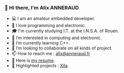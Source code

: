 ### 👋 Hi there, I'm Alix ANNERAUD

- 💻 I am an amateur embedded developer.
- 💙 I love programming and electronic.
- 🎓 I'm currently studying I.T. at the I.N.S.A. of Rouen.
- 👀 I’m interested in computing and electronic.
- 🌱 I’m currently learning C++.
- 💬 I’m looking to collaborate on all kinds of project.
- 📫 How to reach me : alix@anneraud.fr
- 📝 Here is [my resume](https://raw.githubusercontent.com/AlixANNERAUD/AlixANNERAUD/main/Curriculum%20Vitae.pdf).
- 🌟 Highlighted projects : [Xila](https://github.com/Xila-Project).
